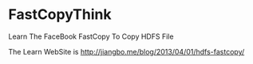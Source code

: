 FastCopyThink
=============

Learn The FaceBook FastCopy To Copy HDFS File

The Learn WebSite is http://jiangbo.me/blog/2013/04/01/hdfs-fastcopy/
